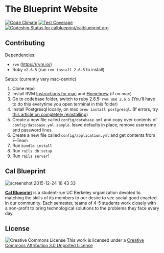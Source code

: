 The Blueprint Website
====
[![Code Climate](https://codeclimate.com/github/calblueprint/calblueprint.org/badges/gpa.svg)](https://codeclimate.com/github/calblueprint/calblueprint.org)
[![Test Coverage](https://codeclimate.com/github/calblueprint/calblueprint.org/badges/coverage.svg)](https://codeclimate.com/github/calblueprint/calblueprint.org)
[![Codeship Status for calblueprint/calblueprint.org](https://codeship.com/projects/c7435d20-76a7-0132-d36d-6a08ddb55576/status?branch=master)](https://codeship.com/projects/55283)

## Contributing

Dependencies:
- `rvm` (https://rvm.io/)
- Ruby `v2.6.5` (run `rvm install 2.6.5` to install)

Setup:
(currently very mac-centric)

1. Clone repo
2. Install RVM [Instructions for mac](https://usabilityetc.com/articles/ruby-on-mac-os-x-with-rvm/) and [Homebrew](https://brew.sh/) (if on mac)
3. Go to codebase folder, switch to ruby 2.6.5: `rvm use 2.6.5`  (You'll have to do this everytime you open terminal in this folder)
4. Install Postgresql locally, on mac `brew install postgresql`. (If errors, try [this article on completely reinstalling](https://medium.com/@bitadj/completely-uninstall-and-reinstall-psql-on-osx-551390904b86))
5. Create a new file called `config/database.yml` and copy over contents of `config/database.yml.sample`. leave defaults in place, remove username and password lines. 
6. Create a new file called `config/application.yml` and get contents from E-Team
7. Run `bundle install`
8. Run `rails db:setup`
9. Run `rails server`!

## Cal Blueprint
![screenshot 2015-12-24 16 43 33](https://user-images.githubusercontent.com/5278006/32311415-bcdef6f6-bf55-11e7-9e8c-e43e786685cf.png)


**[Cal Blueprint](http://www.calblueprint.org/)** is a student-run UC Berkeley organization devoted to matching the skills of its members to our desire to see social good enacted in our community. Each semester, teams of 4-5 students work closely with a non-profit to bring technological solutions to the problems they face every day.

## License

![Creative Commons License](http://i.creativecommons.org/l/by/3.0/88x31.png)
This work is licensed under a [Creative Commons Attribution 3.0 Unported
License](http://creativecommons.org/licenses/by/3.0/deed.en_US)
